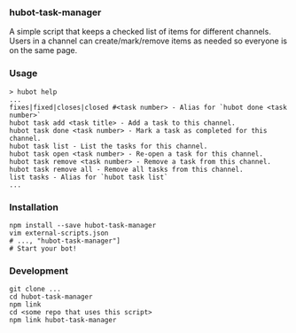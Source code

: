 ### hubot-task-manager

A simple script that keeps a checked list of items for different channels.
Users in a channel can create/mark/remove items as needed so everyone is on the same page.

### Usage

```
> hubot help
...
fixes|fixed|closes|closed #<task number> - Alias for `hubot done <task number>`
hubot task add <task title> - Add a task to this channel.
hubot task done <task number> - Mark a task as completed for this channel.
hubot task list - List the tasks for this channel.
hubot task open <task number> - Re-open a task for this channel.
hubot task remove <task number> - Remove a task from this channel.
hubot task remove all - Remove all tasks from this channel.
list tasks - Alias for `hubot task list`
...
```

### Installation

```
npm install --save hubot-task-manager
vim external-scripts.json
# ..., "hubot-task-manager"]
# Start your bot!
```

### Development

```
git clone ...
cd hubot-task-manager
npm link
cd <some repo that uses this script>
npm link hubot-task-manager
```
